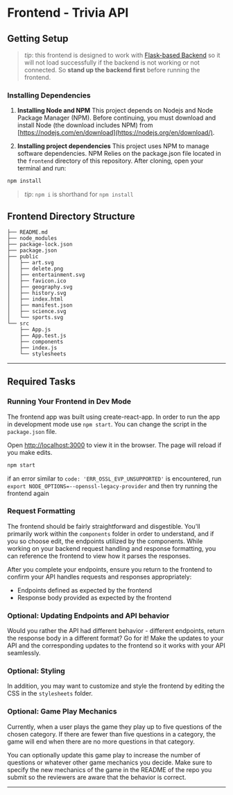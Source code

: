 # Frontend - Trivia API

## Getting Setup

> _tip_: this frontend is designed to work with [Flask-based Backend](../backend) so it will not load successfully if the backend is not working or not connected. So **stand up the backend first** before running the frontend.

### Installing Dependencies

1. **Installing Node and NPM**
   This project depends on Nodejs and Node Package Manager (NPM). Before continuing, you must download and install Node (the download includes NPM) from [https://nodejs.com/en/download](https://nodejs.org/en/download/).

2. **Installing project dependencies**
   This project uses NPM to manage software dependencies. NPM Relies on the package.json file located in the `frontend` directory of this repository. After cloning, open your terminal and run:

```bash
npm install
```

> _tip_: `npm i` is shorthand for `npm install`

## Frontend Directory Structure

```
├── README.md
├── node_modules
├── package-lock.json
├── package.json
├── public
│   ├── art.svg
│   ├── delete.png
│   ├── entertainment.svg
│   ├── favicon.ico
│   ├── geography.svg
│   ├── history.svg
│   ├── index.html
│   ├── manifest.json
│   ├── science.svg
│   └── sports.svg
└── src
    ├── App.js
    ├── App.test.js
    ├── components
    ├── index.js
    └── stylesheets
```

----

## Required Tasks

### Running Your Frontend in Dev Mode

The frontend app was built using create-react-app. In order to run the app in development mode use `npm start`. You can change the script in the `package.json` file.

Open [http://localhost:3000](http://localhost:3000) to view it in the browser. The page will reload if you make edits.

```bash
npm start
```

if an error similar to `code: 'ERR_OSSL_EVP_UNSUPPORTED'` is encountered, run `export NODE_OPTIONS=--openssl-legacy-provider` and then try running the frontend again

### Request Formatting

The frontend should be fairly straightforward and disgestible. You'll primarily work within the `components` folder in order to understand, and if you so choose edit, the endpoints utilized by the components. While working on your backend request handling and response formatting, you can reference the frontend to view how it parses the responses.

After you complete your endpoints, ensure you return to the frontend to confirm your API handles requests and responses appropriately:

- Endpoints defined as expected by the frontend
- Response body provided as expected by the frontend

### Optional: Updating Endpoints and API behavior

Would you rather the API had different behavior - different endpoints, return the response body in a different format? Go for it! Make the updates to your API and the corresponding updates to the frontend so it works with your API seamlessly.

### Optional: Styling

In addition, you may want to customize and style the frontend by editing the CSS in the `stylesheets` folder.

### Optional: Game Play Mechanics

Currently, when a user plays the game they play up to five questions of the chosen category. If there are fewer than five questions in a category, the game will end when there are no more questions in that category.

You can optionally update this game play to increase the number of questions or whatever other game mechanics you decide. Make sure to specify the new mechanics of the game in the README of the repo you submit so the reviewers are aware that the behavior is correct.

---
